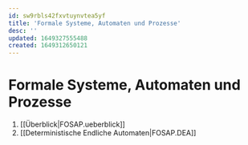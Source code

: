 ```yaml
---
id: sw9rbls42fxvtuynvtea5yf
title: 'Formale Systeme, Automaten und Prozesse'
desc: ''
updated: 1649327555488
created: 1649312650121
---
```


# Formale Systeme, Automaten und Prozesse
1. [[Überblick|FOSAP.ueberblick]]
2. [[Deterministische Endliche Automaten|FOSAP.DEA]]

